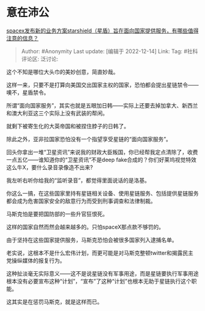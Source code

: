 # 意在沛公
[spacex发布新的业务方案starshield（星盾）旨在面向国家提供服务，有哪些值得注意的信息？](https://www.zhihu.com/question/570249469/answer/2801071894)

> Author: #Anonymity
> Last update: [编辑于 2022-12-14]
> Link:
> Tag: #社科
> 评论区:
> 泛讨论:

这个不知是哪位大头巾的美妙创意，简直妙哉。

这样一来，只要不是打算向美国交出国家主权的国家，恐怕都会提出星链禁令——噢不，星盾禁令。

所谓“面向国家服务”，其实也就是五眼加日韩——实际上还要去掉加拿大、新西兰和澳大利亚这三个实际上没有武装的帮闲。

就剩下被寄生化的大英帝国和被捏住脖子的日韩了。

除此之外，亚非拉国家恐怕没有一个指望享受星链的“面向国家服务”。

回头你拿出一堆“卫星资讯”来说我的财政大臣叛国，你已经帮我定点清除了，收费一点五亿——谁知道你的“卫星资讯”不是deep fake合成的？你们好莱坞视觉特效这么牛X，要什么录音录像造不出来?

我左听右听你给我的“监听录音”，都觉得里面说话的是洛基。

你这么一搞，在这些国家里持有星链相关设备、使用星链服务、包括提供星链服务都会成为危害国家安全的敌意行为而受到刑事调查和法律制裁。

马斯克怕是要把国防部的一些升官狂恨死。

这样的国家自然而然会越来越多的。只怕spaceX那点款不够罚的。

由于坚持在这些国家提供服务，马斯克恐怕会被很多国家列入逮捕名单。

老实说，这根本不是什么宏伟计划，而更可能是对马斯克整顿twitter和揭露民主党操纵媒体的报复行为。

这种扯淡毫无实际意义——这不是说星链没有军事用途，而是星链要执行军事用途根本没有必要宣布这种“计划”，“宣布”了这种“计划”也根本无助于星链执行这个职能。

这其实是在惩罚马斯克，就是这样而已。
